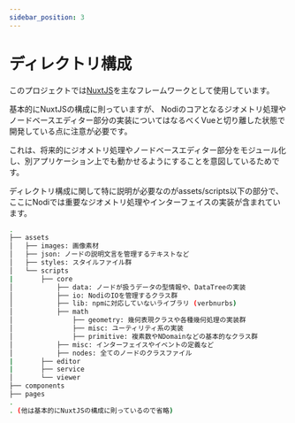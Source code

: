 ```yaml
---
sidebar_position: 3
---
```


# ディレクトリ構成

このプロジェクトでは[NuxtJS](https://nuxtjs.org/)を主なフレームワークとして使用しています。

基本的にNuxtJSの構成に則っていますが、
Nodiのコアとなるジオメトリ処理やノードベースエディター部分の実装についてはなるべくVueと切り離した状態で開発している点に注意が必要です。

これは、将来的にジオメトリ処理やノードベースエディター部分をモジュール化し、別アプリケーション上でも動かせるようにすることを意図しているためです。

ディレクトリ構成に関して特に説明が必要なのがassets/scripts以下の部分で、
ここにNodiでは重要なジオメトリ処理やインターフェイスの実装が含まれています。

```bash
.
├── assets
│   ├── images: 画像素材
│   ├── json: ノードの説明文言を管理するテキストなど
│   ├── styles: スタイルファイル群
│   └── scripts
|       ├── core
│           ├── data: ノードが扱うデータの型情報や、DataTreeの実装
│           ├── io: NodiのIOを管理するクラス群
│           ├── lib: npmに対応していないライブラリ (verbnurbs)
│           ├── math
│               ├── geometry: 幾何表現クラスや各種幾何処理の実装群
│               ├── misc: ユーティリティ系の実装
│               ├── primitive: 複素数やNDomainなどの基本的なクラス群　
│           ├── misc: インターフェイスやイベントの定義など
│           ├── nodes: 全てのノードのクラスファイル
|       ├── editor
|       ├── service
│       └── viewer
├── components
├── pages
.
. (他は基本的にNuxtJSの構成に則っているので省略)
```
